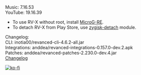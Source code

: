 Music: 7.16.53  
YouTube: 19.16.39  
- To use RV-X without root, install [MicroG-RE](https://github.com/WSTxda/MicroG-RE/releases/latest).  
- To detach RV-X from Play Store, use [zygisk-detach](https://github.com/j-hc/zygisk-detach) module.  

Changelog:  
CLI: inotia00/revanced-cli-4.6.2-all.jar  
Integrations: anddea/revanced-integrations-0.157.0-dev.2.apk  
Patches: anddea/revanced-patches-2.230.0-dev.4.jar  
[Changelog](https://github.com/anddea/revanced-patches/releases/tag/vdev.4)  
  
[![ko-fi](https://ko-fi.com/img/githubbutton_sm.svg)](https://ko-fi.com/W7W8VRK0S)  
